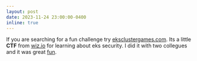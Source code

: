 ```yaml
---
layout: post
date: 2023-11-24 23:00:00-0400
inline: true
---
```


If you are searching for a fun challenge try [eksclustergames.com](https://eksclustergames.com/). Its a little **CTF** from [wiz.io](wiz.io) for learning about eks security. I did it with two collegues and it was great [fun](https://eksclustergames.com/finisher/zRM05As5).

